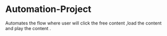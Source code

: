 # Automation-Project
Automates the flow where user will click the free content ,load the content and play the content .
